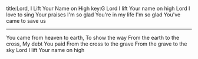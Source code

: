 title:Lord, I Lift Your Name on High
key:G
Lord I lift Your name on high
Lord I love to sing Your praises
I'm so glad You're in my life
I'm so glad You've came to save us

---
You came from heaven to earth, 
To show the way From the earth to the cross, 
My debt You paid From the cross to the grave
From the grave to the sky
Lord I lift Your name on high
